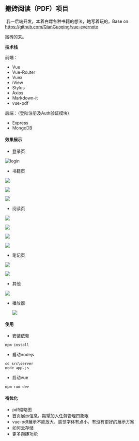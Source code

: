 ## 搬砖阅读（PDF）项目

​	我一后端开发，本着白嫖各种书籍的想法，瞎写着玩的，Base on  https://github.com/QianGuoqing/vue-evernote

搬砖的来。

**技术栈**

前端：

- Vue
- Vue-Router
- Vuex
- iView
- Stylus
- Axios
- Markdown-it
- vue-pdf

后端：（登陆注册及Auth验证模块）

- Express
- MongoDB



#### 效果展示

- 登录页

![login](D:\coding\bz-note-master\images\login.png)



- 书籍页

![](D:\coding\bz-note-master\images\bookList.png)

![](D:\coding\bz-note-master\images\bookType.png)

![](D:\coding\bz-note-master\images\bookImport.png)

- 阅读页

![](D:\coding\bz-note-master\images\pdf1.png)

![](D:\coding\bz-note-master\images\pdf2.png)

![](D:\coding\bz-note-master\images\pdf3.png)

![](D:\coding\bz-note-master\images\pdf4.png)

- 笔记页

![](D:\coding\bz-note-master\images\art1.png)

![](D:\coding\bz-note-master\images\art2.png)

- 其他

![](D:\coding\bz-note-master\images\other1.png)

- 播放器

  ![](D:\coding\bz-note-master\images\music.png)

#### 使用

- 安装依赖

```
npm install
```

- 启动nodejs

```
cd src\server
node app.js
```

- 启动vue

```shell
npm run dev
```



#### 待优化

- pdf缩略图
- 首页展示信息，期望加入任务管理四象限
- vue-pdf展示不能放大，感觉字体有点小，有没有更好的展示方案
- 如何云存储
- 更多搬砖功能
